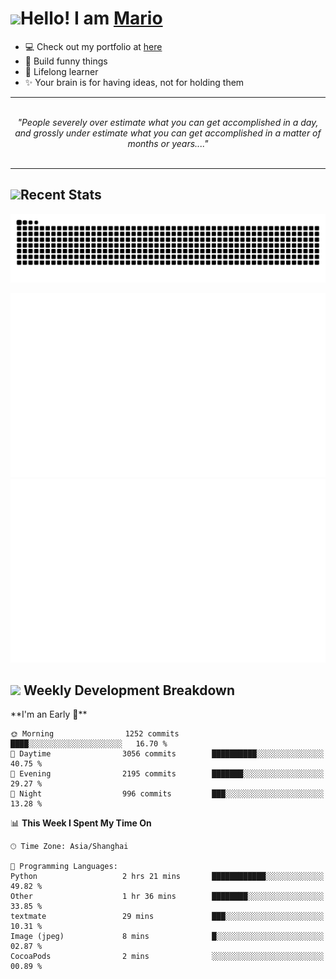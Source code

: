 <h1><a href = "#"><img src="https://media.giphy.com/media/VgCDAzcKvsR6OM0uWg/giphy.gif" width="50"></a><span>Hello! I am <a href="https://github.com/mario1in">Mario</a></span></h1>

- 💻 Check out my portfolio at [here](https://shixiong.name)
- 🔨 Build funny things
- 🚀 Lifelong learner
- ✨ Your brain is for having ideas, not for holding them

<hr/>
<br/>
<div align="center">
<i>"People severely over estimate what you can get accomplished in a day, and grossly under estimate what you can get accomplished in a matter of months or years...." </i>
</div>
<br/>
<hr/>

<h2 align="left">
  <a href="#"><img src="https://emojis.slackmojis.com/emojis/images/1643514389/3643/cool-doge.gif?1643514389" height="30"></a>Recent Stats
</h2>

<picture>
  <source
    media="(prefers-color-scheme: dark)"
    srcset="https://raw.githubusercontent.com/mario1in/mario1in/output/github-contribution-grid-snake-dark.svg"
  />
  <source
    media="(prefers-color-scheme: light)"
    srcset="https://raw.githubusercontent.com/mario1in/mario1in/output/github-contribution-grid-snake.svg"
  />
  <img
    alt="github contribution grid snake animation"
    src="https://raw.githubusercontent.com/mario1in/mario1in/output/github-contribution-grid-snake.svg"
  />
</picture>

![overview](https://raw.githubusercontent.com/mario1in/mario1in/stats-output/generated/overview.svg)
![languages](https://raw.githubusercontent.com/mario1in/mario1in/stats-output/generated/languages.svg)

<h2 align="left">
  <a href="#"><img src="https://emojis.slackmojis.com/emojis/images/1643514062/184/nyancat_big.gif?1643514062" height="30"></a> Weekly Development Breakdown
</h2>
<!--START_SECTION:waka-->
**I'm an Early 🐤** 

```text
🌞 Morning                1252 commits        ████░░░░░░░░░░░░░░░░░░░░░   16.70 % 
🌆 Daytime                3056 commits        ██████████░░░░░░░░░░░░░░░   40.75 % 
🌃 Evening                2195 commits        ███████░░░░░░░░░░░░░░░░░░   29.27 % 
🌙 Night                  996 commits         ███░░░░░░░░░░░░░░░░░░░░░░   13.28 % 
```


📊 **This Week I Spent My Time On** 

```text
🕑︎ Time Zone: Asia/Shanghai

💬 Programming Languages: 
Python                   2 hrs 21 mins       ████████████░░░░░░░░░░░░░   49.82 % 
Other                    1 hr 36 mins        ████████░░░░░░░░░░░░░░░░░   33.85 % 
textmate                 29 mins             ███░░░░░░░░░░░░░░░░░░░░░░   10.31 % 
Image (jpeg)             8 mins              █░░░░░░░░░░░░░░░░░░░░░░░░   02.87 % 
CocoaPods                2 mins              ░░░░░░░░░░░░░░░░░░░░░░░░░   00.89 % 
```


<!--END_SECTION:waka-->

